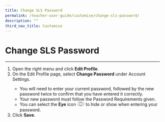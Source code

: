 ```yaml
---
title: Change SLS Password
permalink: /teacher-user-guide/customise/change-sls-password/
description: ""
third_nav_title: Customise
---
```

<h1>Change SLS Password</h1>
<hr>

<ol>
  <li>Open the right menu and click <strong>Edit Profile</strong>.</li>
  <li>On the Edit Profile page, select <strong>Change Password</strong> under Account Settings.</li>
  <ul>
    <li>You will need to enter your current password, followed by the new password twice to confirm that you have entered it correctly.</li>
    <li>Your new password must follow the Password Requirements given.</li>
    <li>You can select the <strong>Eye</strong> icon <img style="width:1.5rem; display: inline;" src="/images/Icons/View.svg"> to hide or show when entering your password.</li>
  </ul>
  <li>Click <strong>Save</strong>.</li>
</ol>